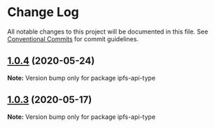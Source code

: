 # Change Log

All notable changes to this project will be documented in this file.
See [Conventional Commits](https://conventionalcommits.org) for commit guidelines.

## [1.0.4](https://github.com/bluelovers/ws-ipfs/compare/ipfs-api-type@1.0.3...ipfs-api-type@1.0.4) (2020-05-24)

**Note:** Version bump only for package ipfs-api-type





## [1.0.3](https://github.com/bluelovers/ws-ipfs/compare/ipfs-api-type@1.0.2...ipfs-api-type@1.0.3) (2020-05-17)

**Note:** Version bump only for package ipfs-api-type
